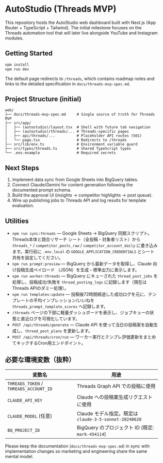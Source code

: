 # AutoStudio (Threads MVP)

This repository hosts the AutoStudio web dashboard built with Next.js (App Router + TypeScript + Tailwind). The initial milestone focuses on the Threads automation tool that will later live alongside YouTube and Instagram modules.

## Getting Started

```bash
npm install
npm run dev
```

The default page redirects to `/threads`, which contains roadmap notes and links to the detailed specification in `docs/threads-mvp-spec.md`.

## Project Structure (initial)

```
web/
├── docs/threads-mvp-spec.md     # Single source of truth for Threads MVP
├── src/app/
│   ├── (autostudio)/layout.tsx  # Shell with future tab navigation
│   ├── (autostudio)/threads/... # Threads-specific pages
│   ├── api/threads/...          # Placeholder API routes (501)
│   └── page.tsx                 # Redirects to /threads
├── src/lib/env.ts               # Environment variable guard
├── src/types/threads.ts         # Shared TypeScript types
└── .env.example                 # Required secrets
```

## Next Steps

1. Implement data sync from Google Sheets into BigQuery tables.
2. Connect Claude/Gemini for content generation following the documented prompt schema.
3. Build the approval UI (insights → competitor highlights → post queue).
4. Wire up publishing jobs to Threads API and log results for template evaluation.

## Utilities

- `npm run sync:threads` — Google Sheets → BigQuery 同期スクリプト。Threads本体と競合リサーチ
  シート（全投稿・対象者リスト）から `threads_*` / `competitor_posts_raw` / `competitor_account_daily`
  に書き込みます。実行前に `.env.local` の `GOOGLE_APPLICATION_CREDENTIALS` とシート共有を設定してください。
- `npm run prompt:preview` — BigQuery から最新データを取得し、Claude 向け投稿生成ペイロード
  （JSON）を生成・標準出力に表示します。
- `npm run worker:threads` — BigQuery にキューされた `thread_post_jobs` を処理し、投稿成功/失敗を
  `thread_posting_logs` に記録します（現在はThreads APIのダミー処理）。
- `npm run templates:update` — 投稿後72時間経過した成功ログを元に、テンプレートの平均インプレッション/いいねを
  `threads_prompt_template_scores` へ記録します。
- `/threads` ページの下部に軽量ダッシュボードを表示し、ジョブキューの状態と直近ログを可視化しています。
- `POST /api/threads/generate` — Claude API を使って当日の投稿案を自動生成し、`thread_post_plans` を更新します。
- `POST /api/threads/cron/run` — ワーカー実行とテンプレ評価更新をまとめてキックするCron用エンドポイント。

## 必要な環境変数（抜粋）

| 変数名 | 用途 |
| --- | --- |
| `THREADS_TOKEN` / `THREADS_ACCOUNT_ID` | Threads Graph API での投稿に使用 |
| `CLAUDE_API_KEY` | Claude への投稿案生成リクエストに使用 |
| `CLAUDE_MODEL` (任意) | Claude モデル指定。既定は `claude-3-5-sonnet-20240620` |
| `BQ_PROJECT_ID` | BigQuery のプロジェクト ID (既定: `mark-454114`) |

Please keep the documentation (`docs/threads-mvp-spec.md`) in sync with implementation changes so marketing and engineering share the same mental model.
